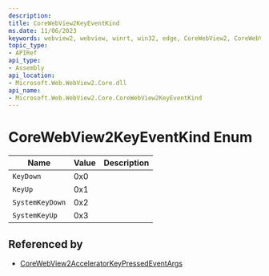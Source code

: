 ```yaml
---
description: 
title: CoreWebView2KeyEventKind
ms.date: 11/06/2023
keywords: webview2, webview, winrt, win32, edge, CoreWebView2, CoreWebView2Controller, browser control, edge html, CoreWebView2KeyEventKind
topic_type:
- APIRef
api_type:
- Assembly
api_location:
- Microsoft.Web.WebView2.Core.dll
api_name:
- Microsoft.Web.WebView2.Core.CoreWebView2KeyEventKind
---
```


# CoreWebView2KeyEventKind Enum

| Name |  Value | Description |
|--|--|--|
|`KeyDown` | 0x0  |  |
|`KeyUp` | 0x1  |  |
|`SystemKeyDown` | 0x2  |  |
|`SystemKeyUp` | 0x3  |  |


## Referenced by

- [CoreWebView2AcceleratorKeyPressedEventArgs](corewebview2acceleratorkeypressedeventargs.md)
